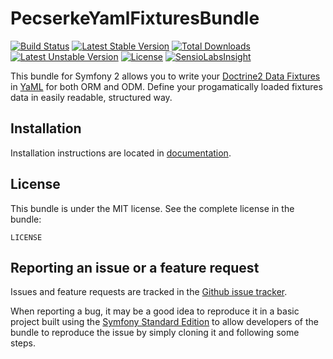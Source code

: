 PecserkeYamlFixturesBundle
==========================

[![Build Status](https://travis-ci.org/tomas-pecserke/YamlFixturesBundle.png?branch=master)](https://travis-ci.org/tomas-pecserke/YamlFixturesBundle)
[![Latest Stable Version](https://poser.pugx.org/pecserke/yaml-fixtures-bundle/v/stable)](https://packagist.org/packages/pecserke/yaml-fixtures-bundle)
[![Total Downloads](https://poser.pugx.org/pecserke/yaml-fixtures-bundle/downloads)](https://packagist.org/packages/pecserke/yaml-fixtures-bundle)
[![Latest Unstable Version](https://poser.pugx.org/pecserke/yaml-fixtures-bundle/v/unstable)](https://packagist.org/packages/pecserke/yaml-fixtures-bundle)
[![License](https://poser.pugx.org/pecserke/yaml-fixtures-bundle/license)](https://packagist.org/packages/pecserke/yaml-fixtures-bundle)
[![SensioLabsInsight](https://insight.sensiolabs.com/projects/71307559-fa0c-4e0c-9a88-a0b3dcf97825/mini.png)](https://insight.sensiolabs.com/projects/71307559-fa0c-4e0c-9a88-a0b3dcf97825)

This bundle for Symfony 2 allows you to write your
[Doctrine2 Data Fixtures](https://github.com/doctrine/data-fixtures) in [YaML](http://www.yaml.org/)
for both ORM and ODM. Define your progamatically loaded fixtures data in easily readable, structured way.

Installation
------------

Installation instructions are located in [documentation](Resources/doc/index.md).

License
-------

This bundle is under the MIT license. See the complete license in the bundle:

    LICENSE

Reporting an issue or a feature request
---------------------------------------

Issues and feature requests are tracked in the
[Github issue tracker](https://github.com/tomas-pecserke/YamlFixturesBundle/issues).

When reporting a bug, it may be a good idea to reproduce it in a basic project
built using the [Symfony Standard Edition](https://github.com/symfony/symfony-standard)
to allow developers of the bundle to reproduce the issue by simply cloning it
and following some steps.

